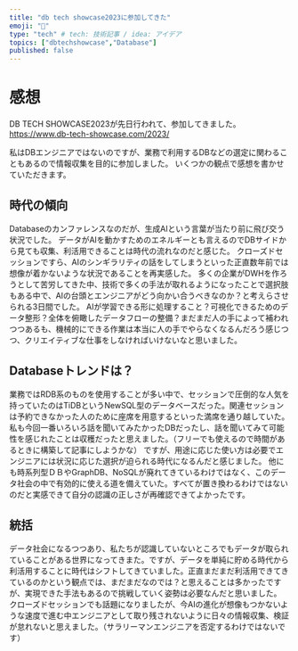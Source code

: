 ```yaml
---
title: "db tech showcase2023に参加してきた"
emoji: "🕌"
type: "tech" # tech: 技術記事 / idea: アイデア
topics: ["dbtechshowcase","Database"]
published: false
---
```


# 感想
DB TECH SHOWCASE2023が先日行われて、参加してきました。
https://www.db-tech-showcase.com/2023/

私はDBエンジニアではないのですが、業務で利用するDBなどの選定に関わることもあるので情報収集を目的に参加しました。
いくつかの観点で感想を書かせていただきます。

## 時代の傾向
Databaseのカンファレンスなのだが、生成AIという言葉が当たり前に飛び交う状況でした。
データがAIを動かすためのエネルギーとも言えるのでDBサイドから見ても収集、利活用できることは時代の流れなのだと感じた。
クローズドセッションですら、AIのシンギラリティの話をしてしまうといった正直数年前では想像が着かないような状況であることを再実感した。
多くの企業がDWHを作ろうとして苦労してきた中、技術で多くの手法が取れるようになったことで選択肢もある中で、AIの台頭とエンジニアがどう向かい合うべきなのか？と考えらさせられる3日間でした。
AIが学習できる形に処理すること？可視化できるためのデータ整形？全体を俯瞰したデータフローの整備？まだまだ人の手によって補われつつあるも、機械的にできる作業は本当に人の手でやらなくなるんだろう感じつつ、クリエイティブな仕事をしなければいけないなと思いました。

## Databaseトレンドは？
業務ではRDB系のものを使用することが多い中で、セッションで圧倒的な人気を持っていたのはTiDBというNewSQL型のデータベースだった。関連セッションは予約できなかった人のために座席を用意するといった満席を通り越していた。
私も今回一番いろいろ話を聞いてみたかったDBだったし、話を聞いてみて可能性を感じれたことは収穫だったと思えました。（フリーでも使えるので時間があるときに構築して記事にしようかな）
ですが、用途に応じた使い方は必要でエンジニアには状況に応じた選択が迫られる時代になるんだと感じました。
他にも時系列型ＤＢやGraphDB、NoSQLが廃れてきているわけではなく、このデータ社会の中で有効的に使える道を備えていた。すべてが置き換わるわけではないのだと実感できて自分の認識の正しさが再確認できてよかったです。

## 統括
データ社会になるつつあり、私たちが認識していないところでもデータが取られていることがある世界になってきまた。ですが、データを単純に貯める時代から利活用することに時代はシフトしてきていました。正直まだまだ利活用できてきているのかという観点では、まだまだなのでは？と思えることは多かったですが、実現できた手法もあるので挑戦していく姿勢は必要なんだと思いました。
クローズドセッションでも話題になりましたが、今AIの進化が想像もつかないような速度で進む中エンジニアとして取り残されないように日々の情報収集、検証が怠れないと思えました。（サラリーマンエンジニアを否定するわけではないです）
